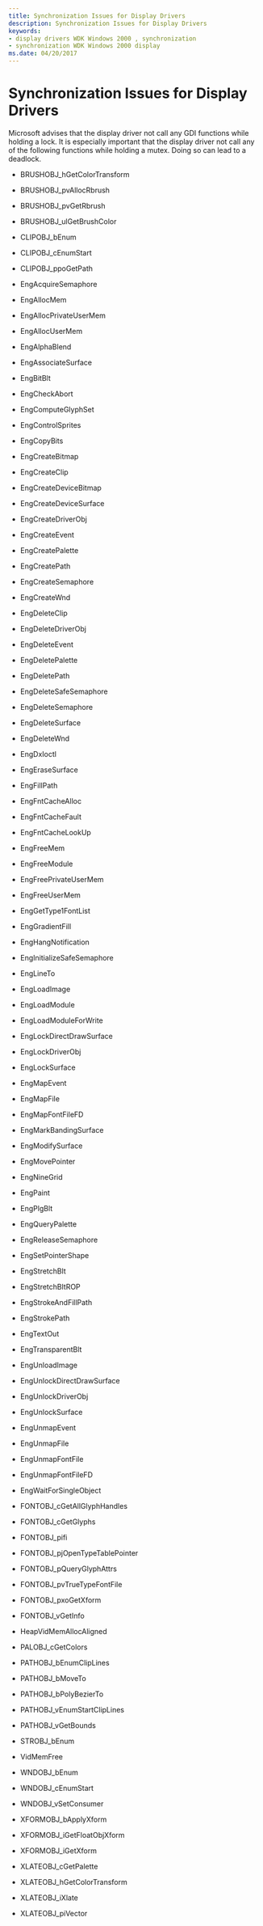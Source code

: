 ```yaml
---
title: Synchronization Issues for Display Drivers
description: Synchronization Issues for Display Drivers
keywords:
- display drivers WDK Windows 2000 , synchronization
- synchronization WDK Windows 2000 display
ms.date: 04/20/2017
---
```


# Synchronization Issues for Display Drivers


Microsoft advises that the display driver not call any GDI functions while holding a lock. It is especially important that the display driver not call any of the following functions while holding a mutex. Doing so can lead to a deadlock.

-   BRUSHOBJ\_hGetColorTransform

-   BRUSHOBJ\_pvAllocRbrush

-   BRUSHOBJ\_pvGetRbrush

-   BRUSHOBJ\_ulGetBrushColor

-   CLIPOBJ\_bEnum

-   CLIPOBJ\_cEnumStart

-   CLIPOBJ\_ppoGetPath

-   EngAcquireSemaphore

-   EngAllocMem

-   EngAllocPrivateUserMem

-   EngAllocUserMem

-   EngAlphaBlend

-   EngAssociateSurface

-   EngBitBlt

-   EngCheckAbort

-   EngComputeGlyphSet

-   EngControlSprites

-   EngCopyBits

-   EngCreateBitmap

-   EngCreateClip

-   EngCreateDeviceBitmap

-   EngCreateDeviceSurface

-   EngCreateDriverObj

-   EngCreateEvent

-   EngCreatePalette

-   EngCreatePath

-   EngCreateSemaphore

-   EngCreateWnd

-   EngDeleteClip

-   EngDeleteDriverObj

-   EngDeleteEvent

-   EngDeletePalette

-   EngDeletePath

-   EngDeleteSafeSemaphore

-   EngDeleteSemaphore

-   EngDeleteSurface

-   EngDeleteWnd

-   EngDxIoctl

-   EngEraseSurface

-   EngFillPath

-   EngFntCacheAlloc

-   EngFntCacheFault

-   EngFntCacheLookUp

-   EngFreeMem

-   EngFreeModule

-   EngFreePrivateUserMem

-   EngFreeUserMem

-   EngGetType1FontList

-   EngGradientFill

-   EngHangNotification

-   EngInitializeSafeSemaphore

-   EngLineTo

-   EngLoadImage

-   EngLoadModule

-   EngLoadModuleForWrite

-   EngLockDirectDrawSurface

-   EngLockDriverObj

-   EngLockSurface

-   EngMapEvent

-   EngMapFile

-   EngMapFontFileFD

-   EngMarkBandingSurface

-   EngModifySurface

-   EngMovePointer

-   EngNineGrid

-   EngPaint

-   EngPlgBlt

-   EngQueryPalette

-   EngReleaseSemaphore

-   EngSetPointerShape

-   EngStretchBlt

-   EngStretchBltROP

-   EngStrokeAndFillPath

-   EngStrokePath

-   EngTextOut

-   EngTransparentBlt

-   EngUnloadImage

-   EngUnlockDirectDrawSurface

-   EngUnlockDriverObj

-   EngUnlockSurface

-   EngUnmapEvent

-   EngUnmapFile

-   EngUnmapFontFile

-   EngUnmapFontFileFD

-   EngWaitForSingleObject

-   FONTOBJ\_cGetAllGlyphHandles

-   FONTOBJ\_cGetGlyphs

-   FONTOBJ\_pifi

-   FONTOBJ\_pjOpenTypeTablePointer

-   FONTOBJ\_pQueryGlyphAttrs

-   FONTOBJ\_pvTrueTypeFontFile

-   FONTOBJ\_pxoGetXform

-   FONTOBJ\_vGetInfo

-   HeapVidMemAllocAligned

-   PALOBJ\_cGetColors

-   PATHOBJ\_bEnumClipLines

-   PATHOBJ\_bMoveTo

-   PATHOBJ\_bPolyBezierTo

-   PATHOBJ\_vEnumStartClipLines

-   PATHOBJ\_vGetBounds

-   STROBJ\_bEnum

-   VidMemFree

-   WNDOBJ\_bEnum

-   WNDOBJ\_cEnumStart

-   WNDOBJ\_vSetConsumer

-   XFORMOBJ\_bApplyXform

-   XFORMOBJ\_iGetFloatObjXform

-   XFORMOBJ\_iGetXform

-   XLATEOBJ\_cGetPalette

-   XLATEOBJ\_hGetColorTransform

-   XLATEOBJ\_iXlate

-   XLATEOBJ\_piVector

 

 





